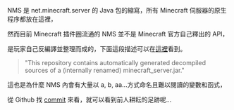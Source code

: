 NMS 是 net.minecraft.server 的 Java 包的縮寫，所有 Minecraft 伺服器的原生程序都放在這裡，

然而目前 Minecraft 插件圈流通的 NMS 並不是 Minecraft 官方自己釋出的 API，

是玩家自己反編譯並整理而成的，下面這段描述可以在[這裡](https://github.com/Bukkit/mc-dev)看到。

> "This repository contains automatically generated decompiled sources of a (internally renamed) minecraft_server.jar."

這也是為什麼 NMS 內會有大量以 a, b, aa...方式命名且難以閱讀的變數和函式，

從 Github 找 [commit](https://github.com/Bukkit/mc-dev/commit/babbc439a6a90d635bb63369fd2fd9353e35a940) 來看，就可以看到前人耕耘的足跡呢...
